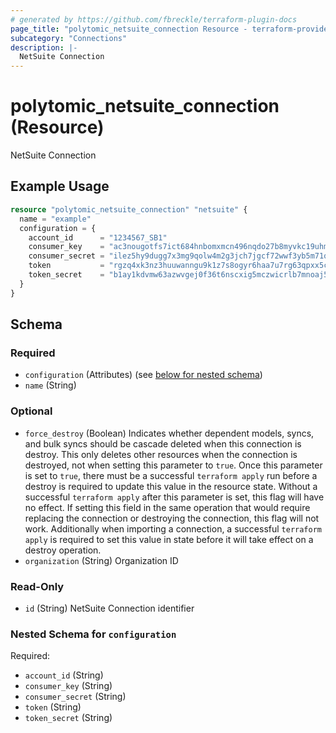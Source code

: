 ```yaml
---
# generated by https://github.com/fbreckle/terraform-plugin-docs
page_title: "polytomic_netsuite_connection Resource - terraform-provider-polytomic"
subcategory: "Connections"
description: |-
  NetSuite Connection
---
```


# polytomic_netsuite_connection (Resource)

NetSuite Connection

## Example Usage

```terraform
resource "polytomic_netsuite_connection" "netsuite" {
  name = "example"
  configuration = {
    account_id      = "1234567_SB1"
    consumer_key    = "ac3nougotfs7ict684hnbomxmcn496nqdo27b8myvkc19uhmxno8gx6o2g264kim2ivkaona2chyje5k2pcb904iuw"
    consumer_secret = "ilez5hy9dugg7x3mg9qolw4m2g3jch7jgcf72wwf3yb5m71qzz4pldopork15bmj1pyqyniq5nhjd3yc3ka2hnobar"
    token           = "rgzq4xk3nz3huuwanngu9k1z7s8ogyr6haa7u7rg63qpxx5cn36ddxswhjse1dgwabqin1q9aay9nvfgkfjglgvtqv"
    token_secret    = "b1ay1kdvmw63azwvgej0f36t6nscxig5mczwicrlb7mnoaj5519dyobie4j0d3zbefg4r35nwqfel2eckqnf44sclg"
  }
}
```

<!-- schema generated by tfplugindocs -->
## Schema

### Required

- `configuration` (Attributes) (see [below for nested schema](#nestedatt--configuration))
- `name` (String)

### Optional

- `force_destroy` (Boolean) Indicates whether dependent models, syncs, and bulk syncs should be cascade deleted when this connection is destroy. This only deletes other resources when the connection is destroyed, not when setting this parameter to `true`. Once this parameter is set to `true`, there must be a successful `terraform apply` run before a destroy is required to update this value in the resource state. Without a successful `terraform apply` after this parameter is set, this flag will have no effect. If setting this field in the same operation that would require replacing the connection or destroying the connection, this flag will not work. Additionally when importing a connection, a successful `terraform apply` is required to set this value in state before it will take effect on a destroy operation.
- `organization` (String) Organization ID

### Read-Only

- `id` (String) NetSuite Connection identifier

<a id="nestedatt--configuration"></a>
### Nested Schema for `configuration`

Required:

- `account_id` (String)
- `consumer_key` (String)
- `consumer_secret` (String)
- `token` (String)
- `token_secret` (String)


